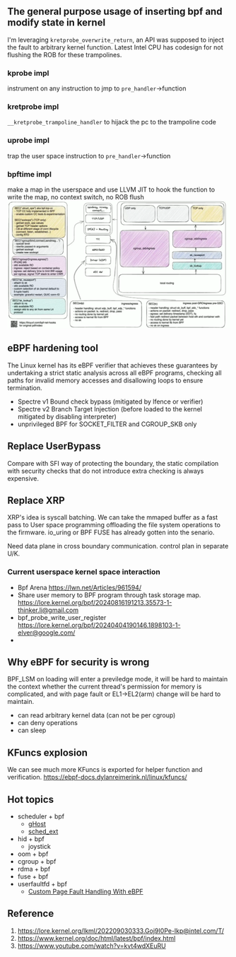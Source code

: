 ## The general purpose usage of inserting bpf and modify state in kernel
I'm leveraging `kretprobe_overwrite_return`, an API was supposed to inject the fault to arbitrary kernel function. Latest Intel CPU has codesign for not flushing the ROB for these trampolines.

### kprobe impl
instrument on any instruction to jmp to `pre_handler`->function
### kretprobe impl
`__kretprobe_trampoline_handler` to hijack the pc to the trampoline code
### uprobe impl
trap the user space instruction to `pre_handler`->function
### bpftime impl
make a map in the userspace and use LLVM JIT to hook the function to write the map, no context switch, no ROB flush
![bpftime](image-1.png)

## eBPF hardening tool
The Linux kernel has its eBPF verifier that achieves these guarantees by undertaking a strict static analysis across all eBPF programs, checking all paths for invalid memory accesses and disallowing loops to ensure termination.

- Spectre v1 Bound check bypass (mitigated by lfence or verifier)
- Spectre v2 Branch Target Injection (before loaded to the kernel mitigated by disabling interpreter)
- unprivileged BPF for SOCKET_FILTER and CGROUP_SKB only
## Replace UserBypass
Compare with SFI way of protecting the boundary, the static compilation with security checks that do not introduce extra checking is always expensive.

## Replace XRP
XRP's idea is syscall batching. We can take the mmaped buffer as a fast pass to User space programming offloading the file system operations to the firmware. io_uring or BPF FUSE has already gotten into the senario.

Need data plane in cross boundary communication. control plan in separate U/K.

### Current userspace kernel space interaction

- Bpf Arena https://lwn.net/Articles/961594/
- Share user memory to BPF program through task storage map. https://lore.kernel.org/bpf/20240816191213.35573-1-thinker.li@gmail.com
- bpf_probe_write_user_register https://lore.kernel.org/bpf/20240404190146.1898103-1-elver@google.com/
- 
## Why eBPF for security is wrong
BPF_LSM on loading will enter a previledge mode, it will be hard to maintain the context whether the current thread's permission for memory is complicated, and with page fault or EL1->EL2(arm) change will be hard to maintain.

- can read arbitrary kernel data (can not be per cgroup)
- can deny operations
- can sleep

## KFuncs explosion
We can see much more KFuncs is exported for helper function and verification. https://ebpf-docs.dylanreimerink.nl/linux/kfuncs/ 

## Hot topics

- scheduler + bpf
  - [gHost](https://research.google/pubs/ghost-fast-and-flexible-user-space-delegation-of-linux-scheduling/)
  - [sched_ext](https://github.com/sched-ext/scx)
- hid + bpf
  - joystick
- oom + bpf
- cgroup + bpf
- rdma + bpf
- fuse + bpf
- userfaultfd + bpf
  - [Custom Page Fault Handling With eBPF](https://dl.acm.org/doi/10.1145/3672197.3673432)

## Reference
1. https://lore.kernel.org/lkml/202209030333.Goj9I0Pe-lkp@intel.com/T/
2. https://www.kernel.org/doc/html/latest/bpf/index.html
3. https://www.youtube.com/watch?v=kvt4wdXEuRU